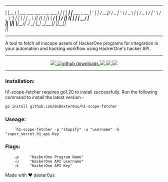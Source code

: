  _     _                               __      _       _               
| |__ / |  ___  ___ ___  _ __   ___   / _| ___| |_ ___| |__   ___ _ __ 
| '_ \| | / __|/ __/ _ \| '_ \ / _ \ | |_ / _ \ __/ __| '_ \ / _ \ '__|
| | | | | \__ \ (_| (_) | |_) |  __/ |  _|  __/ || (__| | | |  __/ |   
|_| |_|_| |___/\___\___/| .__/ \___| |_|  \___|\__\___|_| |_|\___|_|   
                        |_|                                            


---

A tool to fetch all inscope assets of HackerOne programs for integration in your automation and hacking workflow using HackerOne's hacker API.

---

<p align="center">
  <a href="https://github.com/0xDexter0us/h1-scope-fetcher/releases">
    <img src="https://img.shields.io/github/release/0xDexter0us/h1-scope-fetcher.svg">
  </a>
  <a href="https://github.com/0xDexter0us/h1-scope-fetcher/releases">
    <img src="https://img.shields.io/github/downloads/0xDexter0us/h1-scope-fetcher/total?label=downloads&logo=github&color=inactive" alt="github downloads">
  </a>
  <a href="https://github.com/0xDexter0us/h1-scope-fetcher/">
      <img src="https://img.shields.io/github/stars/0xDexter0us/h1-scope-fetcher.svg?style=social&label=Stars">
  </a>
  <a href="https://github.com/0xDexter0us/h1-scope-fetcher/">
    <img src="https://img.shields.io/github/followers/0xDexter0us.svg?style=social&label=Follow">
  </a>
  <a href="https://twitter.com/intent/follow?screen_name=0xDexter0us">
      <img src="https://img.shields.io/twitter/follow/0xDexter0us.svg?style=social&label=Follow">
  </a>
</p>

---
### Installation: 
h1-scope-fetcher requires go1.20 to install successfully. Run the following command to install the latest version -

```sh
go install github.com/0xDexter0us/h1-scope-fetcher
```
### Useage:
        `h1-scope-fetcher -p "shopify" -u "username" -k "super_secret_h1_api-Key`
### Flags:
        -p     "HackerOne Program Name"
        -u     "HackerOne API username"
        -k     "HackerOne API Key"


Made with ❤️ dexter0us